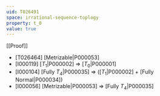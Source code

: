 ```yaml
---
uid: T026491
space: irrational-sequence-toplogy
property: t_0
value: true
---
```

[[Proof]]

* [T026464] [Metrizable|P000053]
* [I000119] [$T_1$|P000002] => [$T_0$|P000001]
* [I000104] [Fully $T_4$|P000035] => ([$T_1$|P000002] + [Fully Normal|P000034])
* [I000056] [Metrizable|P000053] => [Fully $T_4$|P000035]

